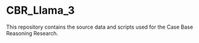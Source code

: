 # CBR_Llama_3
This repository contains the source data and scripts used for the Case Base Reasoning Research.
